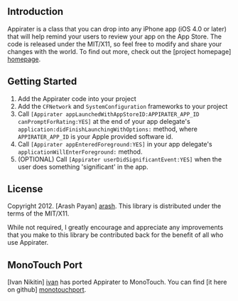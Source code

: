 Introduction
------------
Appirater is a class that you can drop into any iPhone app (iOS 4.0 or later) that will help remind your users
to review your app on the App Store. The code is released under the MIT/X11, so feel free to
modify and share your changes with the world. To find out more, check out the [project
homepage] [homepage].


Getting Started
---------------
1. Add the Appirater code into your project
2. Add the `CFNetwork` and `SystemConfiguration` frameworks to your project
3. Call `[Appirater appLaunchedWithAppStoreID:APPIRATER_APP_ID canPromptForRating:YES]` at the end of your app delegate's `application:didFinishLaunchingWithOptions:` method, where `APPIRATER_APP_ID` is your Apple provided software id.
4. Call `[Appirater appEnteredForeground:YES]` in your app delegate's `applicationWillEnterForeground:` method.
5. (OPTIONAL) Call `[Appirater userDidSignificantEvent:YES]` when the user does something 'significant' in the app.

License
-------
Copyright 2012. [Arash Payan] [arash].
This library is distributed under the terms of the MIT/X11.

While not required, I greatly encourage and appreciate any improvements that you make
to this library be contributed back for the benefit of all who use Appirater.

MonoTouch Port
--------------
[Ivan Nikitin] [ivan] has ported Appirater to MonoTouch. You can find [it here on github] [monotouchport].

[homepage]: http://arashpayan.com/blog/index.php/2009/09/07/presenting-appirater/
[arash]: http://arashpayan.com
[ivan]: https://www.facebook.com/nikitinivan
[monotouchport]: https://github.com/chebum/Appirater-for-MonoTouch

